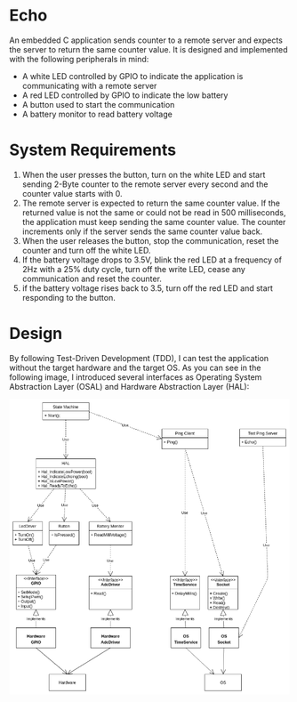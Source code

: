 # Echo

An embedded C application sends counter to a remote server and expects the server to return the same counter value. It is designed and implemented with the following peripherals in mind:
* A white LED controlled by GPIO to indicate the application is communicating with a remote server
* A red LED controlled by GPIO to indicate the low battery
* A button used to start the communication
* A battery monitor to read battery voltage

[//]: # (Image References)

[image1]: ./images/class_diagram.png "Class Diagram"
[image2]: ./images/state_machine.png "State Machine"


# System Requirements

1. When the user presses the button, turn on the white LED and start sending 2-Byte counter to the remote server every second and the counter value starts with 0.
2. The remote server is expected to return the same counter value. If the returned value is not the same or could not be read in 500 milliseconds, the application must keep sending the same counter value. The counter increments only if the server sends the same counter value back.
3. When the user releases the button, stop the communication, reset the counter and turn off the white LED.
4. If the battery voltage drops to 3.5V, blink the red LED at a frequency of 2Hz with a 25% duty cycle, turn off the write LED, cease any communication and reset the counter.
5. if the battery voltage rises back to 3.5, turn off the red LED and start responding to the button.

# Design

By following Test-Driven Development (TDD), I can test the application without the target hardware and the target OS. As you can see in the following image, I introduced several interfaces as Operating System Abstraction Layer (OSAL) and Hardware Abstraction Layer (HAL):

![alt text][image1]

